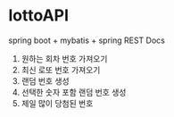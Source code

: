 # lottoAPI

spring boot + mybatis + spring REST Docs
1. 원하는 회차 번호 가져오기
2. 최신 로또 번호 가져오기
3. 랜덤 번호 생성
4. 선택한 숫자 포함 랜덤 번호 생성
5. 제일 많이 당첨된 번호
